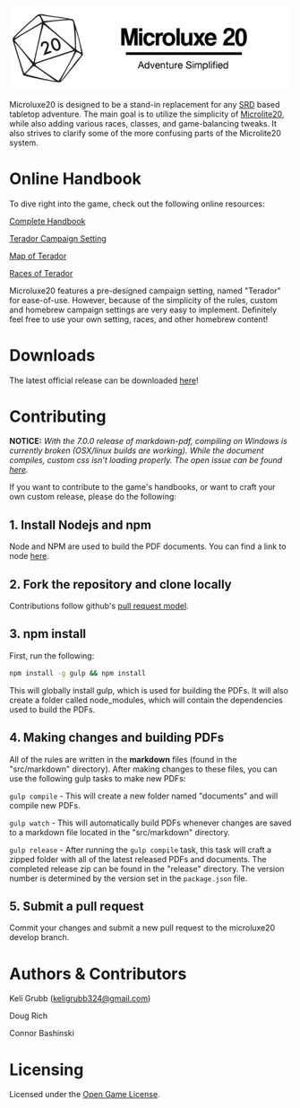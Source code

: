 <p align="center">
  <a href="http://microluxe20.com"><img src="src/static/logo.png" alt="Microluxe 20"></a>
</p>

Microluxe20 is designed to be a stand-in replacement for any
[SRD](https://en.wikipedia.org/wiki/System_Reference_Document) based tabletop
adventure. The main goal is to utilize the simplicity of
[Microlite20](http://microlite20.net/), while also adding various races,
classes, and game-balancing tweaks. It also strives to clarify some of the more
confusing parts of the Microlite20 system.

# Online Handbook

To dive right into the game, check out the following online resources:

[Complete Handbook](src/markdown/microluxe20_handbook.md)

[Terador Campaign Setting](src/markdown/microluxe20_lore.md)

[Map of Terador](https://raw.githubusercontent.com/kgrubb/microluxe20/master/map/Terador-complete.png)

[Races of Terador](src/markdown/microluxe20_races.md)

Microluxe20 features a pre-designed campaign setting, named "Terador" for
ease-of-use. However, because of the simplicity of the rules, custom and
homebrew campaign settings are very easy to implement. Definitely feel free to
use your own setting, races, and other homebrew content!

# Downloads

The latest official release can be downloaded
[here](https://github.com/kgrubb/microluxe20/releases/latest)!

# Contributing

**NOTICE:** _With the 7.0.0 release of markdown-pdf, compiling on Windows is
currently broken (OSX/linux builds are working). While the document compiles,
custom css isn't loading properly. The open issue can be found
[here](https://github.com/alanshaw/markdown-pdf/issues/82)._

If you want to contribute to the game's handbooks, or want to craft your own
custom release, please do the following:

## 1\. Install Nodejs and npm

Node and NPM are used to build the PDF documents. You can find a link to node
[here](https://nodejs.org/en/).

## 2\. Fork the repository and clone locally

Contributions follow github's [pull request
model](https://help.github.com/articles/using-pull-requests/).

## 3\. npm install

First, run the following:

```sh
npm install -g gulp && npm install
```

This will globally install gulp, which is used for building the PDFs. It will
also create a folder called node_modules, which will contain the dependencies
used to build the PDFs.

## 4\. Making changes and building PDFs

All of the rules are written in the **markdown** files (found in the
"src/markdown" directory). After making changes to these files, you can use the
following gulp tasks to make new PDFs:

`gulp compile` - This will create a new folder named "documents" and will
compile new PDFs.

`gulp watch` - This will automatically build PDFs whenever changes are saved to
a markdown file located in the "src/markdown" directory.

`gulp release` - After running the `gulp compile` task, this task will craft a
zipped folder with all of the latest released PDFs and documents. The completed
release zip can be found in the "release" directory. The version number is
determined by the version set in the `package.json` file.

## 5\. Submit a pull request

Commit your changes and submit a new pull request to the microluxe20 develop
branch.

# Authors & Contributors

Keli Grubb (<keligrubb324@gmail.com>)

Doug Rich

Connor Bashinski

# Licensing

Licensed under the [Open Game License](LICENSE).
